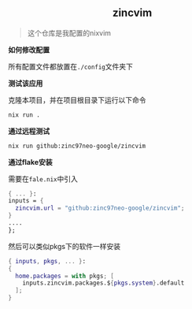 <h2 align="center">zincvim</h2>

> 这个仓库是我配置的nixvim

**如何修改配置**

所有配置文件都放置在`./config`文件夹下

**测试该应用**

克隆本项目，并在项目根目录下运行以下命令

```sh
nix run .
```

**通过远程测试**

```sh
nix run github:zinc97neo-google/zincvim
```

**通过flake安装**

需要在`fale.nix`中引入

```nix
{ ... }:
inputs = {
  zincvim.url = "github:zinc97neo-google/zincvim";
}
....
};
```

然后可以类似pkgs下的软件一样安装

```nix
{ inputs, pkgs, ... }:
{
  home.packages = with pkgs; [
    inputs.zincvim.packages.${pkgs.system}.default
  ];
}
```

